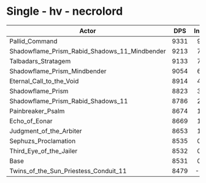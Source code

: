 # Single - hv - necrolord
| Actor | DPS | Increase |
|---|:---:|:---:|
|Pallid_Command|9331|9.38%|
|Shadowflame_Prism_Rabid_Shadows_11_Mindbender|9213|7.99%|
|Talbadars_Stratagem|9133|7.06%|
|Shadowflame_Prism_Mindbender|9054|6.14%|
|Eternal_Call_to_the_Void|8914|4.50%|
|Shadowflame_Prism|8823|3.42%|
|Shadowflame_Prism_Rabid_Shadows_11|8786|2.99%|
|Painbreaker_Psalm|8674|1.68%|
|Echo_of_Eonar|8669|1.62%|
|Judgment_of_the_Arbiter|8653|1.43%|
|Sephuzs_Proclamation|8535|0.05%|
|Third_Eye_of_the_Jailer|8532|0.02%|
|Base|8531|0.00%|
|Twins_of_the_Sun_Priestess_Conduit_11|8479|-0.60%|
